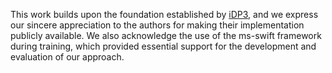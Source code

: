 This work builds upon the foundation established by [iDP3](https://github.com/YanjieZe/Improved-3D-Diffusion-Policy), and we express our sincere appreciation to the authors for making their implementation publicly available. We also acknowledge the use of the ms-swift framework during training, which provided essential support for the development and evaluation of our approach.
